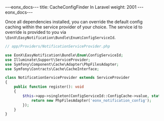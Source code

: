 ---eonx_docs---
title: CacheConfigFinder In Laravel
weight: 2001
---eonx_docs---

Once all dependencies installed, you can override the default config caching within the service provider of your choice.
The service id to override is provided to you via `\EonX\EasyNotification\Bundle\Enum\ConfigServiceId`.

```php
// app/Providers/NotificationServiceProvider.php

use EonX\EasyNotification\Bundle\Enum\ConfigServiceId;
use Illuminate\Support\ServiceProvider;
use Symfony\Component\Cache\Adapter\PhpFilesAdapter;
use Symfony\Contracts\Cache\CacheInterface;

class NotificationServiceProvider extends ServiceProvider
{
    public function register(): void
    {
        $this->app->singleton(ConfigServiceId::ConfigCache->value, static function(): CacheInterface {
            return new PhpFilesAdapter('eonx_notification_config');
        });
    }
}
```
